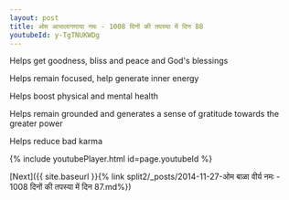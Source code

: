 ```yaml
---
layout: post
title: ओम आभालागणाया नमः - 1008 दिनों की तपस्या में दिन 88
youtubeId: y-TgTNUKWDg
---
```

 
 
Helps get goodness, bliss and peace and God's blessings
 
Helps remain focused, help generate inner energy 
 
Helps boost physical and mental health 
 
Helps remain grounded and generates a sense of gratitude towards the greater power 
 
Helps reduce bad karma
 
 
 
 


{% include youtubePlayer.html id=page.youtubeId %}
 
[Next]({{ site.baseurl }}{% link  split2/_posts/2014-11-27-ओम बाळा वीर्य नमः - 1008 दिनों की तपस्या में दिन 87.md%})
 
